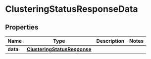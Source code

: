 

# ClusteringStatusResponseData


## Properties

| Name | Type | Description | Notes |
|------------ | ------------- | ------------- | -------------|
|**data** | [**ClusteringStatusResponse**](ClusteringStatusResponse.md) |  |  |



